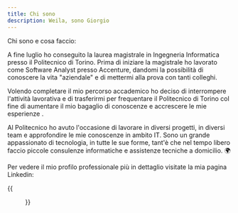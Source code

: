 ```yaml
---
title: Chi sono
description: Weila, sono Giorgio
---
```



Chi sono e cosa faccio:

A fine luglio ho conseguito  la laurea magistrale in Ingegneria Informatica presso il Politecnico di Torino. Prima di iniziare la magistrale ho lavorato come Software Analyst presso Accenture, dandomi la possibilità di conoscere la vita "aziendale" e di mettermi alla prova con tanti colleghi.

Volendo completare il mio percorso accademico ho deciso di interrompere l'attività lavorativa e di trasferirmi per frequentare il Politecnico di Torino col fine di aumentare il mio bagaglio di conoscenze e accrescere le mie esperienze .

Al Politecnico ho avuto l'occasione di lavorare in diversi progetti, in diversi team e approfondire le mie conoscenze in ambito IT. Sono un grande appassionato di tecnologia, in tutte le sue forme, tant'è che nel tempo libero faccio piccole consulenze informatiche e assistenze tecniche a domicilio. :earth_africa:


Per vedere il mio profilo professionale più in dettaglio visitate la mia pagina Linkedin:

{{<figure src="/images/pagina_iniziale_linkedin.png" caption="Profilo Linkedin" link="https://www.linkedin.com/in/giorgioloi/" >}}